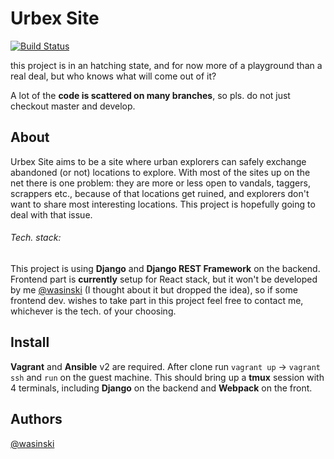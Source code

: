 Urbex Site
======
[![Build Status](https://travis-ci.org/wasinski/urbexsite.svg?branch=develop)](https://travis-ci.org/wasinski/urbexsite)

this project is in an hatching state, and for now more of a playground than a real deal, but who knows what will come out of it?

A lot of the **code is scattered on many branches**, so pls. do not just checkout master and develop.

About
------
Urbex Site aims to be a site where urban explorers can safely exchange
abandoned (or not) locations to explore.
With most of the sites up on the net there is one problem: they are more or less
open to vandals, taggers, scrappers etc., because of that locations get ruined, and explorers don't want to share most interesting locations. This project is hopefully going to deal with that issue.

###### Tech. stack:
This project is using **Django** and **Django REST Framework** on the backend.
Frontend part is **currently** setup for React stack, but it won't be developed by me [@wasinski](https://github.com/wasinski/) (I thought about it but dropped the idea), so if some frontend dev. wishes to take part in this project feel free to contact me, whichever is the tech. of your choosing.

Install
------
**Vagrant** and **Ansible** v2 are required. After clone run `vagrant up` -> `vagrant ssh`
and `run` on the guest machine. This should bring up a **tmux** session with 4 terminals,
including **Django** on the backend and **Webpack** on the front.

Authors
------
[@wasinski](https://github.com/wasinski/)
